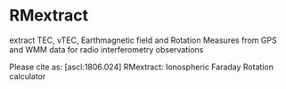 # RMextract
extract TEC, vTEC, Earthmagnetic field and Rotation Measures from GPS and WMM data for radio interferometry observations 

Please cite as: [ascl:1806.024] RMextract: Ionospheric Faraday Rotation calculator 
